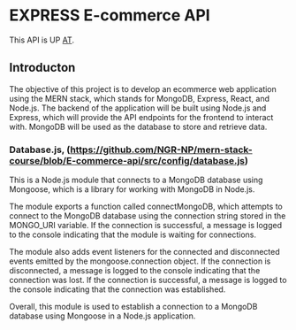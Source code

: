 # EXPRESS E-commerce API

This API is UP [AT](https://mern-stack-course-production.up.railway.app/api/products).


## Introducton
The objective of this project is to develop an ecommerce web application using the MERN stack, which stands for MongoDB, Express, React, and Node.js. The backend of the application will be built using Node.js and Express, which will provide the API endpoints for the frontend to interact with. MongoDB will be used as the database to store and retrieve data.


### Database.js, (https://github.com/NGR-NP/mern-stack-course/blob/E-commerce-api/src/config/database.js)

This is a Node.js module that connects to a MongoDB database using Mongoose, which is a library for working with MongoDB in Node.js.

The module exports a function called connectMongoDB, which attempts to connect to the MongoDB database using the connection string stored in the MONGO_URI variable. If the connection is successful, a message is logged to the console indicating that the module is waiting for connections.

The module also adds event listeners for the connected and disconnected events emitted by the mongoose.connection object. If the connection is disconnected, a message is logged to the console indicating that the connection was lost. If the connection is successful, a message is logged to the console indicating that the connection was established.

Overall, this module is used to establish a connection to a MongoDB database using Mongoose in a Node.js application.

